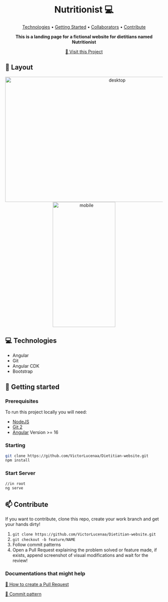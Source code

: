 <h1 align="center" style="font-weight: bold;">Nutritionist 💻</h1>

<p align="center">
 <a href="#tech">Technologies</a> • 
 <a href="#started">Getting Started</a> • 
  <a href="#colab">Collaborators</a> •
 <a href="#contribute">Contribute</a>
</p>

<p align="center">
    <b>This is a landing page for a fictional website for dietitians named Nutritionist</b>
</p>

<p align="center">
     <a href="https://dietitian-website.vercel.app/">📱 Visit this Project</a>
</p>

<h2 id="layout">🎨 Layout</h2>

<p align="center">
    <img width="700px" height="400px" alt="desktop" src="https://github.com/VictorLucenaa/Dietitian-website/assets/124616309/aa88e738-f299-4e26-8488-027588bd1a3d">
    <img width="200px" height="400px" alt="mobile" src="https://github.com/VictorLucenaa/Dietitian-website/assets/124616309/57a45626-1288-4a69-bfdd-caebbe146bc8">
</p>

<h2 id="technologies">💻 Technologies</h2>

- Angular
- Git
- Angular CDK
- Bootstrap
  

<h2 id="started">🚀 Getting started</h2>


<h3>Prerequisites</h3>

To run this project locally you will need:

- [NodeJS](https://github.com/)
- [Git 2](https://github.com)
- [Angular](https://www.npmjs.com/package/@angular/cli) Version >= 16


<h3>Starting</h3>

```bash
git clone https://github.com/VictorLucenaa/Dietitian-website.git
npm install
```

<h3>Start Server</h3>


```bash
//in root
ng serve
```


<h2 id="contribute">📫 Contribute</h2>

If you want to contribute, clone this repo, create your work branch and get your hands dirty!

1. `git clone https://github.com/VictorLucenaa/Dietitian-website.git`
2. `git checkout -b feature/NAME`
3. Follow commit patterns
4. Open a Pull Request explaining the problem solved or feature made, if exists, append screenshot of visual modifications and wait for the review!

<h3>Documentations that might help</h3>

[📝 How to create a Pull Request](https://www.atlassian.com/br/git/tutorials/making-a-pull-request)

[💾 Commit pattern](https://gist.github.com/joshbuchea/6f47e86d2510bce28f8e7f42ae84c716)
